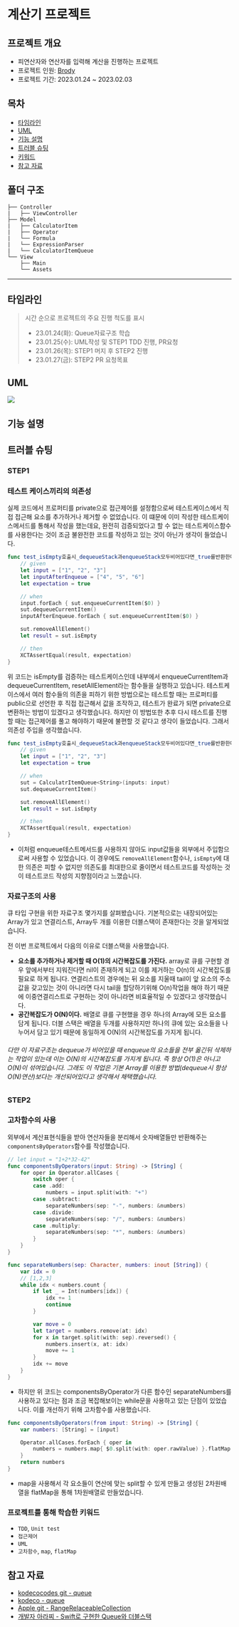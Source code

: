 # 계산기 프로젝트
## 프로젝트 개요
* 피연산자와 연산자를 입력해 계산을 진행하는 프로젝트
* 프로젝트 인원: [Brody]()
* 프로젝트 기간: 2023.01.24 ~ 2023.02.03

## 목차
- [타임라인](#타임라인)
- [UML](#UML)
- [기능 설명](#기능-설명)
- [트러블 슈팅](#트러블-슈팅)
- [키워드](#프로젝트를-통해-학습한-키워드)
- [참고 자료](#참고-자료)


## 폴더 구조

```
├── Controller
|   ├── ViewController
├── Model
|   ├── CalculatorItem
|   ├── Operator
|   └── Formula
|   └── ExpressionParser
|   └── CalculatorItemQueue
└── View
    ├── Main
    └── Assets

```

----
    
## 타임라인
> 시간 순으로 프로젝트의 주요 진행 척도를 표시
> - 23.01.24(화): Queue자료구조 학습 
> - 23.01.25(수): UML작성 및 STEP1 TDD 진행, PR요청
> - 23.01.26(목): STEP1 머지 후 STEP2 진행
> - 23.01.27(금): STEP2 PR 요청목표

## UML
<img src="https://i.imgur.com/0iCVmIX.png"/>

<br/>


## 기능 설명

## 트러블 슈팅
### STEP1
### 테스트 케이스끼리의 의존성

실제 코드에서 프로퍼티를 private으로 접근제어를 설정함으로써 테스트케이스에서 직접 접근해 요소를 추가하거나 제거할 수 없었습니다. 이 떄문에 이미 작성한 테스트케이스메서드를 통해서 작성을 했는데요, 완전히 검증되었다고 할 수 없는 테스트케이스함수를 사용한다는 것이 조금 불완전한 코드를 작성하고 있는 것이 아닌가 생각이 들었습니다.

```swift 
func test_isEmpty호출시_dequeueStack과enqueueStack모두비어있다면_true를반환한다() {
    // given
    let input = ["1", "2", "3"]
    let inputAfterEnqueue = ["4", "5", "6"]
    let expectation = true

    // when
    input.forEach { sut.enqueueCurrentItem($0) }
    sut.dequeueCurrentItem()
    inputAfterEnqueue.forEach { sut.enqueueCurrentItem($0) }

    sut.removeAllElement()
    let result = sut.isEmpty

    // then
    XCTAssertEqual(result, expectation)
}
```
위 코드는 isEmpty를 검증하는 테스트케이스인데 내부에서 enqueueCurrentItem과 dequeueCurrentItem, resetAllElement라는 함수들을 실행하고 있습니다. 테스트케이스에서 여러 함수들의 의존을 피하기 위한 방법으로는 테스트할 때는 프로퍼티를 public으로 선언한 후 직접 접근해서 값을 조작하고, 테스트가 완료가 되면 private으로 변환하는 방법이 있겠다고 생각했습니다. 하지만 이 방법또한 추후 다시 테스트를 진행할 때는 접근제어를 풀고 해야하기 때문에 불편할 것 같다고 생각이 들었습니다. 그래서 의존성 주입을 생각했습니다.
```swift
func test_isEmpty호출시_dequeueStack과enqueueStack모두비어있다면_true를반환한다() {
    // given
    let input = ["1", "2", "3"]
    let expectation = true

    // when
    sut = CalculatrItemQueue<String>(inputs: input)
    sut.dequeueCurrentItem() 

    sut.removeAllElement()
    let result = sut.isEmpty

    // then
    XCTAssertEqual(result, expectation)
}
```
- 이처럼 enqueue테스트메서드를 사용하지 않아도 input값들을 외부에서 주입함으로써 사용할 수 있었습니다. 이 경우에도 `removeAllElement`함수나, `isEmpty`에 대한 의존은 피할 수 없지만 의존도를 최대한으로 줄이면서 테스트코드를 작성하는 것이 테스트코드 작성의 지향점이라고 느꼈습니다.

### 자료구조의 사용
큐 타입 구현을 위한 자료구조 몇가지를 살펴봤습니다.
기본적으로는 내장되어있는 Array가 있고 연결리스트, Array두 개를 이용한 더블스택이 존재한다는 것을 알게되었습니다.

전 이번 프로젝트에서 다음의 이유로 더블스택을 사용했습니다.

- **요소를 추가하거나 제거할 때 O(1)의 시간복잡도를 가진다.**
array로 큐를 구현할 경우 앞에서부터 지워진다면 nil이 존재하게 되고 이를 제거하는 O(n)의 시간복잡도를 필요로 하게 됩니다. 연결리스트의 경우에는 뒤 요소를 지울때 tail이 앞 요소의 주소값을 갖고있는 것이 아니라면 다시 tail을 할당하기위해 O(n)작업을 해야 하기 때문에 이중연결리스트로 구현하는 것이 아니라면 비효율적일 수 있겠다고 생각했습니다.
- **공간복잡도가 O(N)이다.**
배열로 큐를 구현했을 경우 하나의 Array에 모든 요소를 담게 됩니다. 더블 스택은 배열을 두개를 사용하지만 하나의 큐에 있는 요소들을 나누어서 담고 있기 때문에 동일하게 O(N)의 시간복잡도를 가지게 됩니다.

###### 다만 이 자료구조는 dequeue가 비어있을 때 enqueue의 요소들을 전부 옮긴뒤 삭제하는 작업이 있는데 이는 O(N)의 시간복잡도를 가지게 됩니다. 즉 항상 O(1)은 아니고 O(N)이 섞여있습니다. 그래도 이 작업은 기본 Array를 이용한 방법(dequeue시 항상 O(N)연산)보다는 개선되어있다고 생각해서 채택했습니다.

### STEP2
### 고차함수의 사용
외부에서 계산표현식들을 받아 연산자들을 분리해서 숫자배열들만 반환해주는 `componentsByOperators`함수를 작성했습니다. 
```swift
// let input = "1+2*32-42"
func componentsByOperators(input: String) -> [String] {
    for oper in Operator.allCases {
        switch oper {
        case .add:
            numbers = input.split(with: "+")
        case .subtract:
            separateNumbers(sep: "-", numbers: &numbers)
        case .divide:
            separateNumbers(sep: "/", numbers: &numbers)
        case .multiply:
            separateNumbers(sep: "*", numbers: &numbers)
        }
    }    
}

func separateNumbers(sep: Character, numbers: inout [String]) {
    var idx = 0
    // [1,2,3]
    while idx < numbers.count {
        if let _ = Int(numbers[idx]) {
            idx += 1
            continue
        }

        var move = 0
        let target = numbers.remove(at: idx)
        for x in target.split(with: sep).reversed() {
            numbers.insert(x, at: idx)
            move += 1
        }
        idx += move
    }
}
```
- 하지만 위 코드는 componentsByOperator가 다른 함수인 separateNumbers를 사용하고 있다는 점과 조금 복잡해보이는 while문을 사용하고 있는 단점이 있었습니다. 이를 개선하기 위해 고차함수를 사용했습니다.
```swift
func componentsByOperators(from input: String) -> [String] {
    var numbers: [String] = [input]

    Operator.allCases.forEach { oper in
        numbers = numbers.map{ $0.split(with: oper.rawValue) }.flatMap { $0 }
    }
    return numbers
}
```
- map을 사용해서 각 요소들이 연산에 맞는 split할 수 있게 만들고 생성된 2차원배열을 flatMap을 통해 1차원배열로 만들었습니다. 
### 프로젝트를 통해 학습한 키워드
- `TDD`, `Unit test`
- `접근제어`
- `UML`
- `고차함수`, `map`, `flatMap`



## 참고 자료
- [kodecocodes git - queue](https://github.com/kodecocodes/swift-algorithm-club/tree/master/Queue)
- [kodeco - queue](https://www.kodeco.com/848-swift-algorithm-club-swift-queue-data-structure)
- [Apple git - RangeRelaceableCollection](https://github.com/apple/swift/blob/main/stdlib/public/core/RangeReplaceableCollection.swift)
- [개발자 아라찌 - Swift로 구현한 Queue와 더블스택](https://apple-apeach.tistory.com/8)

